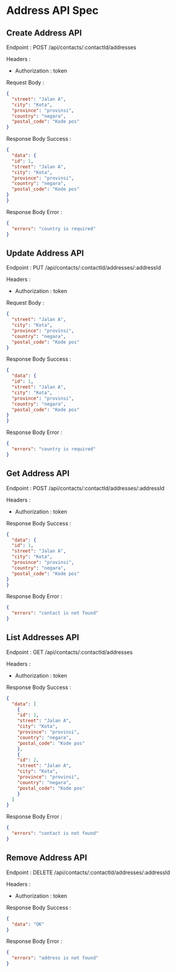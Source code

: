 # Address API Spec

## Create Address API

Endpoint : POST /api/contacts/:contactId/addresses

Headers :
- Authorization : token

Request Body :

```json
{
  "street": "Jalan A",
  "city": "Kota",
  "province": "provinsi",
  "country": "negara",
  "postal_code": "Kode pos" 
}
```

Response Body Success :

```json
{
  "data": {
  "id": 1,
  "street": "Jalan A",
  "city": "Kota",
  "province": "provinsi",
  "country": "negara",
  "postal_code": "Kode pos" 
}
}
```

Response Body Error : 

```json
{
  "errors": "country is required"
}
```

## Update Address API

Endpoint : PUT /api/contacts/:contactId/addresses/:addressId

Headers :
- Authorization : token

Request Body :

```json
{
  "street": "Jalan A",
  "city": "Kota",
  "province": "provinsi",
  "country": "negara",
  "postal_code": "Kode pos" 
}
```

Response Body Success :

```json
{
  "data": {
  "id": 1,
  "street": "Jalan A",
  "city": "Kota",
  "province": "provinsi",
  "country": "negara",
  "postal_code": "Kode pos" 
}
}
```

Response Body Error : 

```json
{
  "errors": "country is required"
}
```

## Get Address API

Endpoint : POST /api/contacts/:contactId/addresses/:addressId

Headers :
- Authorization : token

Response Body Success :

```json
{
  "data": {
  "id": 1,
  "street": "Jalan A",
  "city": "Kota",
  "province": "provinsi",
  "country": "negara",
  "postal_code": "Kode pos" 
}
}
```

Response Body Error : 

```json
{
  "errors": "contact is not found"
}
```

## List Addresses API

Endpoint : GET /api/contacts/:contactId/addresses

Headers :
- Authorization : token

Response Body Success :

```json
{
  "data": [
    {
    "id": 1,
    "street": "Jalan A",
    "city": "Kota",
    "province": "provinsi",
    "country": "negara",
    "postal_code": "Kode pos" 
    },
    {
    "id": 2,
    "street": "Jalan A",
    "city": "Kota",
    "province": "provinsi",
    "country": "negara",
    "postal_code": "Kode pos" 
    }
  ]
}
```

Response Body Error : 

```json
{
  "errors": "contact is not found"
}
```

## Remove Address API

Endpoint : DELETE /api/contacts/:contactId/addresses/:addressId

Headers :
- Authorization : token

Response Body Success :

```json
{
  "data": "OK"
}
```
Response Body Error : 

```json
{
  "errors": "address is not found"
}
```